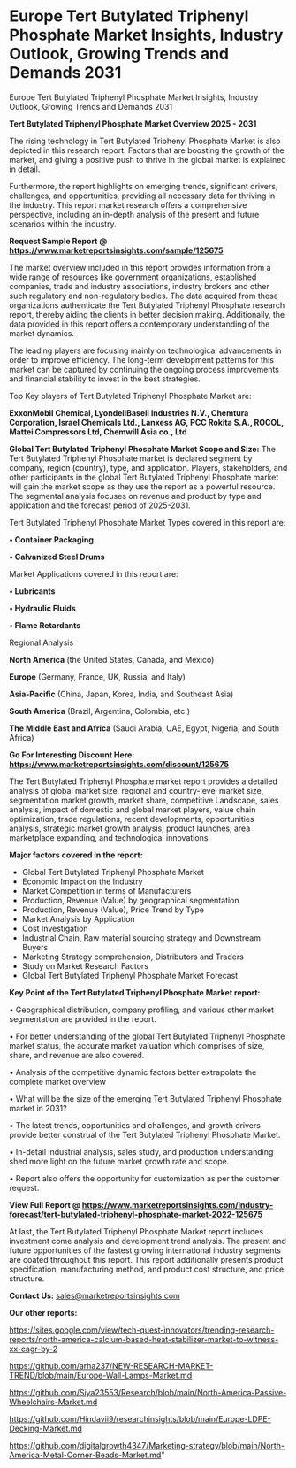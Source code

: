 # Europe Tert Butylated Triphenyl Phosphate Market Insights, Industry Outlook, Growing Trends and Demands 2031
 Europe Tert Butylated Triphenyl Phosphate Market Insights, Industry Outlook, Growing Trends and Demands 2031

<Strong> Tert Butylated Triphenyl Phosphate Market Overview 2025 - 2031</strong>

The rising technology in Tert Butylated Triphenyl Phosphate Market is also depicted in this research report. Factors that are boosting the growth of the market, and giving a positive push to thrive in the global market is explained in detail.

Furthermore, the report highlights on emerging trends, significant drivers, challenges, and opportunities, providing all necessary data for thriving in the industry. This report market research offers a comprehensive perspective, including an in-depth analysis of the present and future scenarios within the industry.

<strong>Request Sample Report @ <a href=https://www.marketreportsinsights.com/sample/125675>https://www.marketreportsinsights.com/sample/125675</a></strong>

The market overview included in this report provides information from a wide range of resources like government organizations, established companies, trade and industry associations, industry brokers and other such regulatory and non-regulatory bodies. The data acquired from these organizations authenticate the Tert Butylated Triphenyl Phosphate research report, thereby aiding the clients in better decision making. Additionally, the data provided in this report offers a contemporary understanding of the market dynamics.

The leading players are focusing mainly on technological advancements in order to improve efficiency. The long-term development patterns for this market can be captured by continuing the ongoing process improvements and financial stability to invest in the best strategies.

Top Key players of Tert Butylated Triphenyl Phosphate Market are:

<strong>ExxonMobil Chemical, LyondellBasell Industries N.V., Chemtura Corporation, Israel Chemicals Ltd., Lanxess AG, PCC Rokita S.A., ROCOL, Mattei Compressors Ltd, Chemwill Asia co., Ltd</strong>

<strong><b>Global Tert Butylated Triphenyl Phosphate Market Scope and Size:</b></strong>
The Tert Butylated Triphenyl Phosphate market is declared segment by company, region (country), type, and application. Players, stakeholders, and other participants in the global Tert Butylated Triphenyl Phosphate market will gain the market scope as they use the report as a powerful resource. The segmental analysis focuses on revenue and product by type and application and the forecast period of 2025-2031.

Tert Butylated Triphenyl Phosphate Market Types covered in this report are:

<strong>• Container Packaging

• Galvanized Steel Drums</strong>

Market Applications covered in this report are:

<strong>• Lubricants

• Hydraulic Fluids

• Flame Retardants</strong> 

Regional Analysis

<strong>North America</strong> (the United States, Canada, and Mexico)

<strong>Europe</strong> (Germany, France, UK, Russia, and Italy)

<strong>Asia-Pacific</strong> (China, Japan, Korea, India, and Southeast Asia)

<strong>South America</strong> (Brazil, Argentina, Colombia, etc.)

<strong>The Middle East and Africa</strong> (Saudi Arabia, UAE, Egypt, Nigeria, and South Africa)

<strong>Go For Interesting Discount Here: <a href=https://www.marketreportsinsights.com/discount/125675>https://www.marketreportsinsights.com/discount/125675</a></strong>

The Tert Butylated Triphenyl Phosphate market report provides a detailed analysis of global market size, regional and country-level market size, segmentation market growth, market share, competitive Landscape, sales analysis, impact of domestic and global market players, value chain optimization, trade regulations, recent developments, opportunities analysis, strategic market growth analysis, product launches, area marketplace expanding, and technological innovations.

<strong><b>Major factors covered in the report:</b></strong>
<ul>
  <li>Global Tert Butylated Triphenyl Phosphate Market </li>
  <li>Economic Impact on the Industry</li>
  <li>Market Competition in terms of Manufacturers</li>
  <li>Production, Revenue (Value) by geographical segmentation</li>
  <li>Production, Revenue (Value), Price Trend by Type</li>
  <li>Market Analysis by Application</li>
  <li>Cost Investigation</li>
  <li>Industrial Chain, Raw material sourcing strategy and Downstream Buyers</li>
  <li>Marketing Strategy comprehension, Distributors and Traders</li>
  <li>Study on Market Research Factors</li>
  <li>Global Tert Butylated Triphenyl Phosphate Market Forecast</li>
</ul>

<strong><b>Key Point of the Tert Butylated Triphenyl Phosphate Market report:</b></strong>

• Geographical distribution, company profiling, and various other market segmentation are provided in the report.

• For better understanding of the global Tert Butylated Triphenyl Phosphate market status, the accurate market valuation which comprises of size, share, and revenue are also covered.

• Analysis of the competitive dynamic factors better extrapolate the complete market overview

• What will be the size of the emerging Tert Butylated Triphenyl Phosphate market in 2031?

• The latest trends, opportunities and challenges, and growth drivers provide better construal of the Tert Butylated Triphenyl Phosphate Market.

• In-detail industrial analysis, sales study, and production understanding shed more light on the future market growth rate and scope.

• Report also offers the opportunity for customization as per the customer request.

<strong><b>View Full Report @ <a href=https://www.marketreportsinsights.com/industry-forecast/tert-butylated-triphenyl-phosphate-market-2022-125675>https://www.marketreportsinsights.com/industry-forecast/tert-butylated-triphenyl-phosphate-market-2022-125675</a></b></strong>


At last, the Tert Butylated Triphenyl Phosphate Market report includes investment come analysis and development trend analysis. The present and future opportunities of the fastest growing international industry segments are coated throughout this report. This report additionally presents product specification, manufacturing method, and product cost structure, and price structure.

<strong>Contact Us:</strong>
sales@marketreportsinsights.com

<strong>Our other reports:</strong>

<a href=https://sites.google.com/view/tech-quest-innovators/trending-research-reports/north-america-calcium-based-heat-stabilizer-market-to-witness-xx-cagr-by-2>https://sites.google.com/view/tech-quest-innovators/trending-research-reports/north-america-calcium-based-heat-stabilizer-market-to-witness-xx-cagr-by-2</a>

<a href=https://github.com/arha237/NEW-RESEARCH-MARKET-TREND/blob/main/Europe-Wall-Lamps-Market.md>https://github.com/arha237/NEW-RESEARCH-MARKET-TREND/blob/main/Europe-Wall-Lamps-Market.md</a>

<a href=https://github.com/Siya23553/Research/blob/main/North-America-Passive-Wheelchairs-Market.md>https://github.com/Siya23553/Research/blob/main/North-America-Passive-Wheelchairs-Market.md</a>

<a href=https://github.com/Hindavii9/researchinsights/blob/main/Europe-LDPE-Decking-Market.md>https://github.com/Hindavii9/researchinsights/blob/main/Europe-LDPE-Decking-Market.md</a>

<a href=https://github.com/digitalgrowth4347/Marketing-strategy/blob/main/North-America-Metal-Corner-Beads-Market.md>https://github.com/digitalgrowth4347/Marketing-strategy/blob/main/North-America-Metal-Corner-Beads-Market.md</a>"
